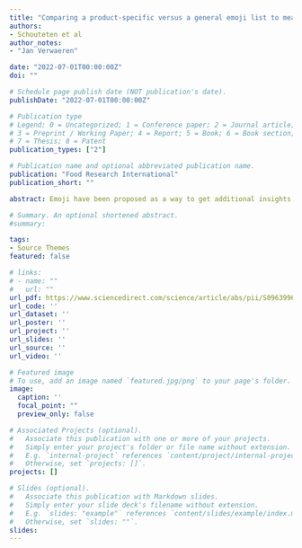 ```yaml
---
title: "Comparing a product-specific versus a general emoji list to measure consumers’ emotional associations with chocolate and predict food choice"
authors:
- Schouteten et al
author_notes:
- "Jan Verwaeren" 

date: "2022-07-01T00:00:00Z"
doi: ""

# Schedule page publish date (NOT publication's date).
publishDate: "2022-07-01T00:00:00Z"

# Publication type
# Legend: 0 = Uncategorized; 1 = Conference paper; 2 = Journal article;
# 3 = Preprint / Working Paper; 4 = Report; 5 = Book; 6 = Book section;
# 7 = Thesis; 8 = Patent
publication_types: ["2"]

# Publication name and optional abbreviated publication name.
publication: "Food Research International"
publication_short: ""

abstract: Emoji have been proposed as a way to get additional insights in how consumers perceive food products. Recent works have indicated that emoji are able to provide distinctive emotional associations with food products, regardless of whether one is using the check-all-that-apply (CATA) or the rate-all-that-apply (RATA) scaling approach. Typically, in examining emotional associations one can work with either a general list which can be used with all food products or a product-specific emotion list. To date, a comparison between the performance of a general and product-specific emoji list with adults is lacking. Moreover, it is unclear to which extent emotional data of emoji help to better predict the actual food choice of adult consumers. Using five samples of chocolates, this study compared the use of a general list of 39 emoji with a product-specific list of 20 emoji (based upon input of 32 consumers). In total, 138 consumers assessed the samples using the general list while 136 consumers evaluated the samples with the product-specific emoji list. The RATA approach was used for the evaluation of the samples and the actual food choice was registered as participants received a snack portion of the chosen sample to take home. Results indicated that, considering the frequency of selection, 10 emoji discriminated between the samples for both the general and product-specific lists. Similar results were obtained when considering the rating intensities. Including emoji did not lead to a significant increase in the food choice prediction regardless the type of list used. However, emoji data obtained from the product-specific emoji list was able to predict the food choice as accurate as the liking data when using the RATA intensity scores. This study suggests that both general and product-specific emoji lists are able to generate distinguishing emotional profiles for chocolate samples. While further research is necessary with other food products and measurement methods (e.g. CATA), this study proposes that emoji measurements might be an alternative to liking data in order to be better understand of consumers’ food choice.

# Summary. An optional shortened abstract.
#summary: 

tags:
- Source Themes
featured: false

# links:
# - name: ""
#   url: ""
url_pdf: https://www.sciencedirect.com/science/article/abs/pii/S0963996922003568
url_code: ''
url_dataset: ''
url_poster: ''
url_project: ''
url_slides: ''
url_source: ''
url_video: ''

# Featured image
# To use, add an image named `featured.jpg/png` to your page's folder. 
image:
  caption: ''
  focal_point: ""
  preview_only: false

# Associated Projects (optional).
#   Associate this publication with one or more of your projects.
#   Simply enter your project's folder or file name without extension.
#   E.g. `internal-project` references `content/project/internal-project/index.md`.
#   Otherwise, set `projects: []`.
projects: []

# Slides (optional).
#   Associate this publication with Markdown slides.
#   Simply enter your slide deck's filename without extension.
#   E.g. `slides: "example"` references `content/slides/example/index.md`.
#   Otherwise, set `slides: ""`.
slides:
---
```

